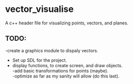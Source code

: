 # vector_visualise
A c++ header file for visualizing points, vectors, and planes.   

## TODO:
-create a graphics module to dispaly vectors.  
* Set up SDL for the project.  
* display functions, to create screen, and draw objects.  
-add basic transformations for points (maybe).   
-optimize as far as my sanity will allow (do this last).  
